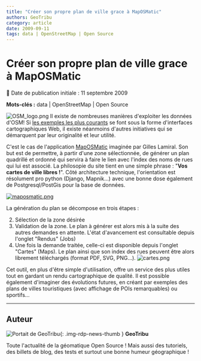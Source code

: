 ```yaml
---
title: "Créer son propre plan de ville grace à MapOSMatic"
authors: GeoTribu
category: article
date: 2009-09-11
tags: data | OpenStreetMap | Open Source
---
```


# Créer son propre plan de ville grace à MapOSMatic

:calendar: Date de publication initiale : 11 septembre 2009

**Mots-clés :** data | OpenStreetMap | Open Source

![OSM_logo.png](https://cdn.geotribu.fr/img/logos-icones/OpenStreetMap/Openstreetmap.png) Il existe de nombreuses manières d'exploiter les données d'OSM! Si [les exemples les plus courants](http://wiki.openstreetmap.org/wiki/Featured_image_proposals) se font sous la forme d'interfaces cartographiques Web, il existe néanmoins d'autres initiatives qui se démarquent par leur originalité et leur utilité.

C'est le cas de l'application [MapOSMatic](http://maposmatic.org/) imaginée par Gilles Lamiral. Son but est de permettre, à partir d'une zone sélectionnée, de générer un plan quadrillé et ordonné qui servira à faire le lien avec l'index des noms de rues qui lui est associé. La philosopie du site tient en une simple phrase : "**Vos cartes de ville libres !**". Côté architecture technique, l'orientation est résolument pro python (Django, Mapnik...) avec une bonne dose également de Postgresql/PostGis pour la base de données.

[![maposmatic.png](https://cdn.geotribu.fr/img/OSM/maposmatic.png)](http://maposmatic.org/)

La génération du plan se décompose en trois étapes :

2. Sélection de la zone désirée
4. Validation de la zone. Le plan à générer est alors mis à la suite des autres demandes en attente. L'état d'avancement est consultable depuis l'onglet "Rendus" (Jobs)
6. Une fois la demande traitée, celle-ci est disponible depuis l'onglet "Cartes" (Maps). Le plan ainsi que son index des rues peuvent être alors librement téléchargés (format PDF, SVG, PNG...).
![cartes.png](https://cdn.geotribu.fr/img/OSM/cartes.png)

Cet outil, en plus d'être simple d'utilisation, offre un service des plus utiles tout en gardant un rendu cartographique de qualité. Il est possible également d'imaginer des évolutions futures, en créant par exemples des plans de villes touristiques (avec affichage de POIs remarquables) ou sportifs...

----

## Auteur

![Portait de GeoTribu](https://cdn.geotribu.fr/img/internal/charte/geotribu_logo_64x64.png){: .img-rdp-news-thumb }
**GeoTribu**

Toute l'actualité de la géomatique Open Source ! Mais aussi des tutoriels, des billets de blog, des tests et surtout une bonne humeur géographique !
